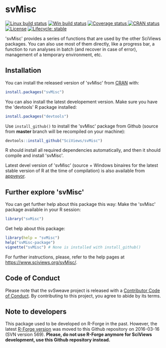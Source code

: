 
# svMisc

<!-- badges: start -->
[![Linux build status](https://travis-ci.com/SciViews/svMisc.svg )](https://travis-ci.com/SciViews/svMisc)
[![Win build status](https://ci.appveyor.com/api/projects/status/github/SciViews/svMisc?branch=master&svg=true)](https://ci.appveyor.com/project/phgrosjean/svMisc)
[![Coverage status](https://img.shields.io/codecov/c/github/SciViews/svMisc/master.svg)
](https://codecov.io/github/SciViews/svMisc?branch=master)
[![CRAN status](https://www.r-pkg.org/badges/version/svMisc)](https://cran.r-project.org/package=svMisc)
[![License](https://img.shields.io/badge/license-GPL-blue.svg)](https://www.gnu.org/licenses/gpl-2.0.html)
[![Lifecycle: stable](https://img.shields.io/badge/lifecycle-stable-brightgreen.svg)](https://www.tidyverse.org/lifecycle/#stable)
<!-- badges: end -->

'svMisc' provides a series of functions that are used by the other SciViews packages. You can also use most of them directly, like a progress bar, a function to run analyses in batch (and recover in case of error), management of a temporary environment, etc.

## Installation

You can install the released version of 'svMisc' from [CRAN](https://CRAN.R-project.org) with:

```r
install.packages("svMisc")
```

You can also install the latest developement version. Make sure you have the 'devtools' R package installed:

```r
install.packages("devtools")
```

Use `install_github()` to install the 'svMisc' package from Github (source from **master** branch will be recompiled on your machine):

```r
devtools::install_github("SciViews/svMisc")
```

R should install all required dependencies automatically, and then it should compile and install 'svMisc'.

Latest devel version of 'svMisc' (source + Windows binaires for the latest stable version of R at the time of compilation) is also available from [appveyor](https://ci.appveyor.com/project/phgrosjean/svMisc/build/artifacts).

## Further explore 'svMisc'

You can get further help about this package this way: Make the 'svMisc' package available in your R session:

```r
library("svMisc")
```

Get help about this package:

```r
library(help = "svMisc")
help("svMisc-package")
vignette("svMisc") # None is installed with install_github()
```

For further instructions, please, refer to the help pages at https://www.sciviews.org/svMisc/.

## Code of Conduct

Please note that the svSweave project is released with a [Contributor Code of Conduct](https://contributor-covenant.org/version/2/0/CODE_OF_CONDUCT.html). By contributing to this project, you agree to abide by its terms.

## Note to developers

This package used to be developed on R-Forge in the past. However, the latest [R-Forge version](https://r-forge.r-project.org/projects/sciviews/) was moved to this Github repository on 2016-03-16 (SVN version 569). **Please, do not use R-Forge anymore for SciViews development, use this Github repository instead.**
